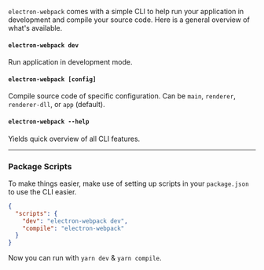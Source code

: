 `electron-webpack` comes with a simple CLI to help run your application in development and compile your source code. Here is a general overview of what's available.

#### `electron-webpack dev`
Run application in development mode.

#### `electron-webpack [config]`
Compile source code of specific configuration. Can be `main`, `renderer`, `renderer-dll`, or `app` (default).

#### `electron-webpack --help`
Yields quick overview of all CLI features.

---

### Package Scripts
To make things easier, make use of setting up scripts in your `package.json` to use the CLI easier.

```json tab="package.json"
{
  "scripts": {
    "dev": "electron-webpack dev",
    "compile": "electron-webpack"
  }
}
```

Now you can run with `yarn dev` & `yarn compile`.
